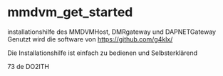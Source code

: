 # mmdvm_get_started
installationshilfe des MMDVMHost, DMRgateway und DAPNETGateway
Genutzt wird die software von https://github.com/g4klx/ 

Die Installationshilfe ist einfach zu bedienen und Selbsterklärend

73 de DO2ITH
